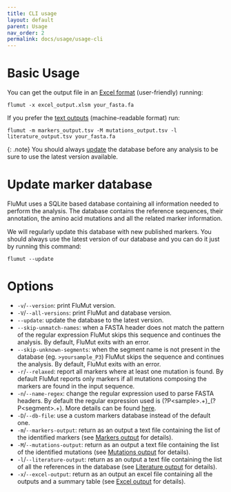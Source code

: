 ```yaml
---
title: CLI usage
layout: default
parent: Usage
nav_order: 2
permalink: docs/usage/usage-cli
---
```


# Basic Usage
You can get the output file in an [Excel format](../output#excel-output) (user-friendly) running:
```
flumut -x excel_output.xlsm your_fasta.fa
```
If you prefer the [text outputs](../output#markers-output) (machine-readable format) run:
```
flumut -m markers_output.tsv -M mutations_output.tsv -l literature_output.tsv your_fasta.fa
```

{: .note}
You should always [update](#update-marker-database) the database before any analysis to be sure to use the latest version available.

# Update marker database
FluMut uses a SQLite based database containing all information needed to perform the analysis.
The database contains the reference sequences, their annotation, the amino acid mutations and all the related marker information.

We will regularly update this database with new published markers.
You should always use the latest version of our database and you can do it just by running this command:
```
flumut --update
```


# Options

- `-v`/`--version`: print FluMut version.
- `-V`/`--all-versions`: print FluMut and database version.
- `--update`: update the database to the latest version.
- `--skip-unmatch-names`: when a FASTA header does not match the pattern of the regular expression FluMut skips this sequence and continues the analysis. By default, FluMut exits with an error.
- `--skip-unknown-segments`: when the segment name is not present in the database (eg. `>yoursample_P3`) FluMut skips the sequence and continues the analysis. By default, FluMut exits with an error.
- `-r`/`--relaxed`: report all markers where at least one mutation is found. By default FluMut reports only markers if all mutations composing the markers are found in the input sequence.
- `-n`/`--name-regex`: change the regular expression used to parse FASTA headers. 
    By default the regular expression used is (?P\<sample\>.+)_(?P\<segment\>.+). More details can be found [here](input-file#custom-fasta-header-parsing).
- `-D`/`--db-file`: use a custom markers database instead of the default one.
- `-m`/`--markers-output`: return as an output a text file containing the list of the identified markers (see [Markers output](../output#markers-output) for details).
- `-M`/`--mutations-output`: return as an output a text file containing the list of the identified mutations (see [Mutations output](../output#mutations-output) for details).
- `-l`/`--literature-output`: return as an output a text file containing the list of all the references in the database (see [Literature output](../output#literature-output) for details).
- `-x`/`--excel-output`: return as an output an excel file containing all the outputs and a summary table (see [Excel output](../output#excel-output) for details).
